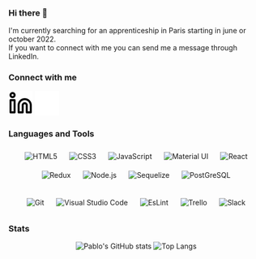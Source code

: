 ### Hi there 👋

I'm currently searching for an apprenticeship in Paris starting in june or october 2022. <br>
If you want to connect with me you can send me a message through LinkedIn.

### Connect with me

[![img_contact](./img/linkedin-light.svg)](https://www.linkedin.com/in/pablodespoissechagot/#gh-light-mode-only)
[![img_contact](./img/linkedin-dark.svg)](https://www.linkedin.com/in/pablodespoissechagot/#gh-dark-mode-only)

### Languages and Tools 

<div align="center">
<img alt="HTML5" width="50px" src="https://cdn.jsdelivr.net/gh/devicons/devicon/icons/html5/html5-original.svg" style="padding:10px;" />
<img alt="CSS3" width="50px" src="https://cdn.jsdelivr.net/gh/devicons/devicon/icons/css3/css3-original.svg" style="padding:10px;" />
<img alt="JavaScript" width="50px" src="https://cdn.jsdelivr.net/gh/devicons/devicon/icons/javascript/javascript-original.svg" style="padding:10px;" />
<img alt="Material UI" width="50px" src="https://cdn.jsdelivr.net/gh/devicons/devicon/icons/materialui/materialui-original.svg" style="padding:10px;" />
<img alt="React" width="50px" src="https://cdn.jsdelivr.net/gh/devicons/devicon/icons/react/react-original.svg" style="padding:10px;" />
<img alt="Redux" width="50px" src="https://cdn.jsdelivr.net/gh/devicons/devicon/icons/redux/redux-original.svg" style="padding:10px;" />

<img  alt="Node.js" width="50px" src="https://cdn.jsdelivr.net/gh/devicons/devicon/icons/nodejs/nodejs-original.svg" style="padding:10px;" />
<img  alt="Sequelize" width="50px" src="https://cdn.jsdelivr.net/gh/devicons/devicon/icons/sequelize/sequelize-original.svg" style="padding:10px;" />
<img alt="PostGreSQL" width="50px" src="https://cdn.jsdelivr.net/gh/devicons/devicon/icons/postgresql/postgresql-original.svg" style="padding:10px;" /> 
<br> 
<br>
<img  alt="Git" width="50px" src="https://cdn.jsdelivr.net/gh/devicons/devicon/icons/git/git-original.svg" style="padding:10px;" />
<img  alt="Visual Studio Code" width="50px" src="https://cdn.jsdelivr.net/gh/devicons/devicon/icons/vscode/vscode-original.svg" style="padding:10px;"/>
<img  alt="EsLint" width="50px" src="https://cdn.jsdelivr.net/gh/devicons/devicon/icons/eslint/eslint-original.svg" style="padding:10px;"/>
<img  alt="Trello" width="50px" src="https://cdn.jsdelivr.net/gh/devicons/devicon/icons/trello/trello-plain.svg" style="padding:10px;"/>
<img  alt="Slack" width="50px" src="https://cdn.jsdelivr.net/gh/devicons/devicon/icons/slack/slack-original.svg" style="padding:10px;"/>
</div>

### Stats
<div align="center">
  
![Pablo's GitHub stats](https://github-readme-stats.vercel.app/api?username=Pablomex&count_private=true&bg_color=0e1117&border_color=0e1117)
![Top Langs](https://github-readme-stats.vercel.app/api/top-langs/?username=Pablomex&bg_color=0e1117&border_color=0e1117)
  
</div>

<!--
**Pablo Despoisse-Chagot/Pablo Despoisse-Chagot** is a ✨ _special_ ✨ repository because its `README.md` (this file) appears on your GitHub profile.

Here are some ideas to get you started:

- 🔭 I’m currently working on ...
- 🌱 I’m currently learning ...
- 👯 I’m looking to collaborate on ...
- 🤔 I’m looking for help with ...
- 💬 Ask me about ...

- 😄 Pronouns: ...
- ⚡ Fun fact: ...
-->
